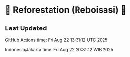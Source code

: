 
# 🌳 Reforestation (Reboisasi) 🌲

## Last Updated

GitHub Actions time: Fri Aug 22 13:31:12 UTC 2025

Indonesia/Jakarta time: Fri Aug 22 20:31:12 WIB 2025
